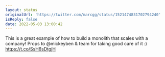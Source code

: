 ```yaml
---
layout: status
originalUrl: 'https://twitter.com/marcgg/status/1521474831702794240'
isReply: false
date: 2022-05-03 13:00:42
---
```


This is a great example of how to build a monolith that scales with a company! Props to @mickeyben &amp; team for taking good care of it :) https://t.co/SsH6sDtgjH
